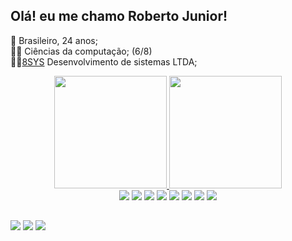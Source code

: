 ## Olá! eu me chamo Roberto Junior!
<p>📍 Brasileiro, 24 anos; <br>👨‍🎓 Ciências da computação; (6/8)<br>👩‍💻<a href="https://8sys.com.br">8SYS</a> Desenvolvimento de sistemas LTDA;</p>

<div align="center">
  <a href="https://github.com/robertojunioor">
    <img height="180em" src="https://github-readme-stats.vercel.app/api?username=robertojunioor&show_icons=true&theme=midnight-purple&include_all_commits=true&count_private=true">
    <img height="180em" src="https://github-readme-stats.vercel.app/api/top-langs?username=robertojunioor&layout=compact&langs_count=7&theme=nightowl"/>
  </a>
</div>

<div align="center">
  <img src="https://img.shields.io/badge/PHP-777BB4?style=for-the-badge&logo=php&logoColor=white" />
  <img src="https://img.shields.io/badge/JavaScript-323330?style=for-the-badge&logo=javascript&logoColor=F7DF1E" />
  <img src="https://img.shields.io/badge/HTML5-E34F26?style=for-the-badge&logo=html5&logoColor=white" />
  <img src="https://img.shields.io/badge/CSS3-1572B6?style=for-the-badge&logo=css3&logoColor=white" />
  <img src="https://img.shields.io/badge/Delphi-B22222?style=for-the-badge&logo=delphi&logoColor=white" />
  <img src="https://img.shields.io/badge/PostgreSQL-316192?style=for-the-badge&logo=postgresql&logoColor=white" />
  <img src="https://img.shields.io/badge/MySQL-005C84?style=for-the-badge&logo=mysql&logoColor=white" />
  <img src="https://img.shields.io/badge/jQuery-0769AD?style=for-the-badge&logo=jquery&logoColor=white" />
</div>

## 
<div> 
  <a href="https://instagram.com/robertojuunior_" 
     target="_blank"><img src="https://img.shields.io/badge/-Instagram-%23E4405F?style=for-the-badge&logo=instagram&logoColor=white" target="_blank"></a>
  <a href="https://www.linkedin.com/in/roberto-sanches-504947171/" 
     target="_blank"><img src="https://img.shields.io/badge/-LinkedIn-%230077B5?style=for-the-badge&logo=linkedin&logoColor=white" target="_blank"></a>
  <a href="https://www.facebook.com/juniorskuray" 
     target="_blank"><img src="https://img.shields.io/badge/Facebook-1877F2?style=for-the-badge&logo=facebook&logoColor=white" target="_blank"></a> 
</div>
